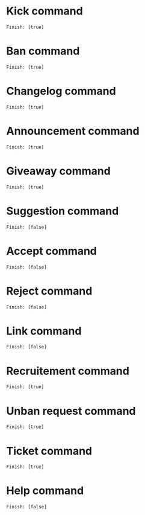 # Kick command
    Finish: [true]
# Ban command
    Finish: [true]
# Changelog command
    Finish: [true]
# Announcement command
    Finish: [true]
# Giveaway command
    Finish: [true]
# Suggestion command
    Finish: [false]
# Accept command
    Finish: [false]
# Reject command
    Finish: [false]
# Link command
    Finish: [false]
# Recruitement command
    Finish: [true]
# Unban request command
    Finish: [true]
# Ticket command
    Finish: [true]
# Help command
    Finish: [false]
